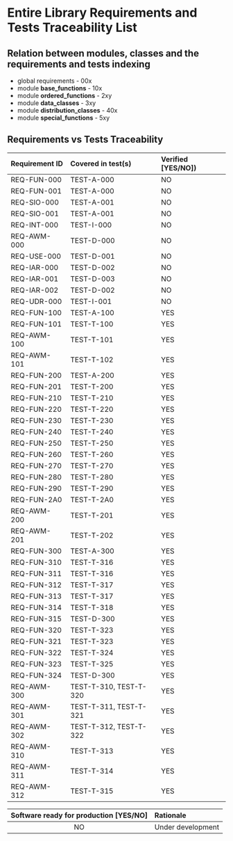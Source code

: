 # Entire Library Requirements and Tests Traceability List

## Relation between modules, classes and the requirements and tests indexing

* global requirements - 00x
* module **base_functions** - 10x
* module **ordered_functions** - 2xy
* module **data_classes** - 3xy
* module **distribution_classes** - 40x
* module **special_functions** - 5xy

## Requirements vs Tests Traceability

| **Requirement ID** | **Covered in test(s)** | **Verified \[YES/NO\]**) |
| :----------------- | :--------------------- | :----------------------- |
| REQ-FUN-000        | TEST-A-000             | NO                       |
| REQ-FUN-001        | TEST-A-000             | NO                       |
| REQ-SIO-000        | TEST-A-001             | NO                       |
| REQ-SIO-001        | TEST-A-001             | NO                       |
| REQ-INT-000        | TEST-I-000             | NO                       |
| REQ-AWM-000        | TEST-D-000             | NO                       |
| REQ-USE-000        | TEST-D-001             | NO                       |
| REQ-IAR-000        | TEST-D-002             | NO                       |
| REQ-IAR-001        | TEST-D-003             | NO                       |
| REQ-IAR-002        | TEST-D-002             | NO                       |
| REQ-UDR-000        | TEST-I-001             | NO                       |
| REQ-FUN-100        | TEST-A-100             | YES                      |
| REQ-FUN-101        | TEST-T-100             | YES                      |
| REQ-AWM-100        | TEST-T-101             | YES                      |
| REQ-AWM-101        | TEST-T-102             | YES                      |
| REQ-FUN-200        | TEST-A-200             | YES                      |
| REQ-FUN-201        | TEST-T-200             | YES                      |
| REQ-FUN-210        | TEST-T-210             | YES                      |
| REQ-FUN-220        | TEST-T-220             | YES                      |
| REQ-FUN-230        | TEST-T-230             | YES                      |
| REQ-FUN-240        | TEST-T-240             | YES                      |
| REQ-FUN-250        | TEST-T-250             | YES                      |
| REQ-FUN-260        | TEST-T-260             | YES                      |
| REQ-FUN-270        | TEST-T-270             | YES                      |
| REQ-FUN-280        | TEST-T-280             | YES                      |
| REQ-FUN-290        | TEST-T-290             | YES                      |
| REQ-FUN-2A0        | TEST-T-2A0             | YES                      |
| REQ-AWM-200        | TEST-T-201             | YES                      |
| REQ-AWM-201        | TEST-T-202             | YES                      |
| REQ-FUN-300        | TEST-A-300             | YES                      |
| REQ-FUN-310        | TEST-T-316             | YES                      |
| REQ-FUN-311        | TEST-T-316             | YES                      |
| REQ-FUN-312        | TEST-T-317             | YES                      |
| REQ-FUN-313        | TEST-T-317             | YES                      |
| REQ-FUN-314        | TEST-T-318             | YES                      |
| REQ-FUN-315        | TEST-D-300             | YES                      |
| REQ-FUN-320        | TEST-T-323             | YES                      |
| REQ-FUN-321        | TEST-T-323             | YES                      |
| REQ-FUN-322        | TEST-T-324             | YES                      |
| REQ-FUN-323        | TEST-T-325             | YES                      |
| REQ-FUN-324        | TEST-D-300             | YES                      |
| REQ-AWM-300        | TEST-T-310, TEST-T-320 | YES                      |
| REQ-AWM-301        | TEST-T-311, TEST-T-321 | YES                      |
| REQ-AWM-302        | TEST-T-312, TEST-T-322 | YES                      |
| REQ-AWM-310        | TEST-T-313             | YES                      |
| REQ-AWM-311        | TEST-T-314             | YES                      |
| REQ-AWM-312        | TEST-T-315             | YES                      |

| **Software ready for production \[YES/NO\]** | **Rationale**                 |
| :------------------------------------------: | :---------------------------- |
| NO                                           | Under development             |
